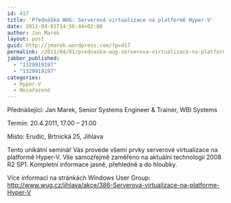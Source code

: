 ```yaml
---
id: 417
title: 'Přednáška WUG: Serverová virtualizace na platformě Hyper-V'
date: 2011-04-01T14:56:44+02:00
author: Jan Marek
layout: post
guid: http://jmarek.wordpress.com/?p=417
permalink: /2011/04/01/prednaska-wug-serverova-virtualizace-na-platforme-hyper-v/
jabber_published:
  - "1329919197"
  - "1329919197"
categories:
  - Hyper-V
  - Nezařazené
---
```

Přednášející: Jan Marek, Senior Systems Engineer & Trainer, WBI Systems

Termín: 20.4.2011, 17.00 &#8211; 21.00

Místo: Erudic, Brtnická 25, Jihlava

Tento unikátní seminář Vás provede všemi prvky serverové virtualizace na platformě Hyper-V. Vše samozřejmě zaměřeno na aktuální technologii 2008 R2 SP1. Kompletní informace jasně, přehledně a do hloubky.

Více informací na stránkách Windows User Group: <http://www.wug.cz/jihlava/akce/386-Serverova-virtualizace-na-platforme-Hyper-V>
